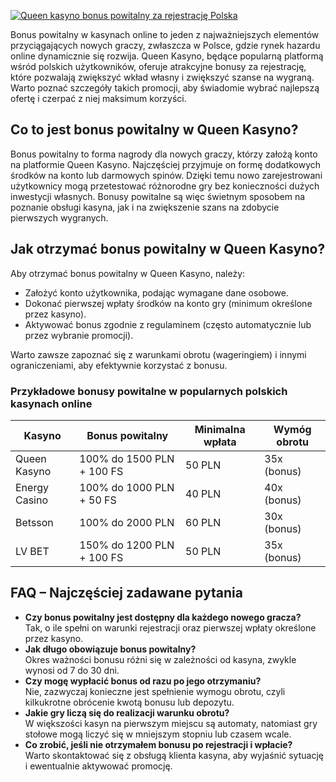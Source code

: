 [![Queen kasyno bonus powitalny za rejestrację Polska](https://123-caf.pages.dev/gitsignup.png)](https://vrmoo.ru/Bt82HjjY)

<p>Bonus powitalny w kasynach online to jeden z najważniejszych elementów przyciągających nowych graczy, zwłaszcza w Polsce, gdzie rynek hazardu online dynamicznie się rozwija. Queen Kasyno, będące popularną platformą wśród polskich użytkowników, oferuje atrakcyjne bonusy za rejestrację, które pozwalają zwiększyć wkład własny i zwiększyć szanse na wygraną. Warto poznać szczegóły takich promocji, aby świadomie wybrać najlepszą ofertę i czerpać z niej maksimum korzyści.</p>  <h2>Co to jest bonus powitalny w Queen Kasyno?</h2> <p>Bonus powitalny to forma nagrody dla nowych graczy, którzy założą konto na platformie Queen Kasyno. Najczęściej przyjmuje on formę dodatkowych środków na konto lub darmowych spinów. Dzięki temu nowo zarejestrowani użytkownicy mogą przetestować różnorodne gry bez konieczności dużych inwestycji własnych. Bonusy powitalne są więc świetnym sposobem na poznanie obsługi kasyna, jak i na zwiększenie szans na zdobycie pierwszych wygranych.</p>  <h2>Jak otrzymać bonus powitalny w Queen Kasyno?</h2> <p>Aby otrzymać bonus powitalny w Queen Kasyno, należy:</p> <ul>   <li>Założyć konto użytkownika, podając wymagane dane osobowe.</li>   <li>Dokonać pierwszej wpłaty środków na konto gry (minimum określone przez kasyno).</li>   <li>Aktywować bonus zgodnie z regulaminem (często automatycznie lub przez wybranie promocji).</li> </ul> <p>Warto zawsze zapoznać się z warunkami obrotu (wageringiem) i innymi ograniczeniami, aby efektywnie korzystać z bonusu.</p>  <h3>Przykładowe bonusy powitalne w popularnych polskich kasynach online</h3> <table>   <thead>     <tr>       <th>Kasyno</th>       <th>Bonus powitalny</th>       <th>Minimalna wpłata</th>       <th>Wymóg obrotu</th>     </tr>   </thead>   <tbody>     <tr>       <td>Queen Kasyno</td>       <td>100% do 1500 PLN + 100 FS</td>       <td>50 PLN</td>       <td>35x (bonus)</td>     </tr>     <tr>       <td>Energy Casino</td>       <td>100% do 1000 PLN + 50 FS</td>       <td>40 PLN</td>       <td>40x (bonus)</td>     </tr>     <tr>       <td>Betsson</td>       <td>100% do 2000 PLN</td>       <td>60 PLN</td>       <td>30x (bonus)</td>     </tr>     <tr>       <td>LV BET</td>       <td>150% do 1200 PLN + 100 FS</td>       <td>50 PLN</td>       <td>35x (bonus)</td>     </tr>   </tbody> </table>  <h2>FAQ – Najczęściej zadawane pytania</h2> <ul>   <li><strong>Czy bonus powitalny jest dostępny dla każdego nowego gracza?</strong><br>Tak, o ile spełni on warunki rejestracji oraz pierwszej wpłaty określone przez kasyno.</li>   <li><strong>Jak długo obowiązuje bonus powitalny?</strong><br>Okres ważności bonusu różni się w zależności od kasyna, zwykle wynosi od 7 do 30 dni.</li>   <li><strong>Czy mogę wypłacić bonus od razu po jego otrzymaniu?</strong><br>Nie, zazwyczaj konieczne jest spełnienie wymogu obrotu, czyli kilkukrotne obrócenie kwotą bonusu lub depozytu.</li>   <li><strong>Jakie gry liczą się do realizacji warunku obrotu?</strong><br>W większości kasyn na pierwszym miejscu są automaty, natomiast gry stołowe mogą liczyć się w mniejszym stopniu lub czasem wcale.</li>   <li><strong>Co zrobić, jeśli nie otrzymałem bonusu po rejestracji i wpłacie?</strong><br>Warto skontaktować się z obsługą klienta kasyna, aby wyjaśnić sytuację i ewentualnie aktywować promocję.</li> </ul>